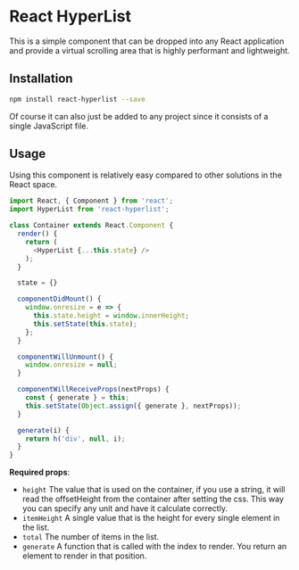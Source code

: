 # React HyperList

This is a simple component that can be dropped into any React application and
provide a virtual scrolling area that is highly performant and lightweight.

## Installation

```sh
npm install react-hyperlist --save
```

Of course it can also just be added to any project since it consists of a
single JavaScript file.

## Usage

Using this component is relatively easy compared to other solutions in the
React space.

``` js
import React, { Component } from 'react';
import HyperList from 'react-hyperlist';

class Container extends React.Component {
  render() {
    return (
      <HyperList {...this.state} />
    );
  }

  state = {}

  componentDidMount() {
    window.onresize = e => {
      this.state.height = window.innerHeight;
      this.setState(this.state);
    };
  }

  componentWillUnmount() {
    window.onresize = null;
  }

  componentWillReceiveProps(nextProps) {
    const { generate } = this;
    this.setState(Object.assign({ generate }, nextProps));
  }

  generate(i) {
    return h('div', null, i);
  }
}
```

**Required props**:

- `height` The value that is used on the container, if you use a string, it
  will read the offsetHeight from the container after setting the css. This way
  you can specify any unit and have it calculate correctly.
- `itemHeight` A single value that is the height for every single element in
  the list.
- `total` The number of items in the list.
- `generate` A function that is called with the index to render. You return an
  element to render in that position.
